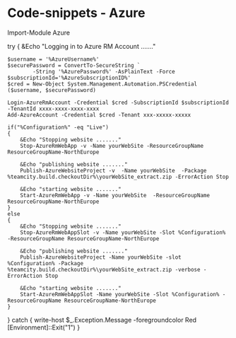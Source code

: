 # Code-snippets - Azure
Import-Module Azure

try
{
    &Echo "Logging in to Azure RM Account ......."

    $username = '%AzureUsername%'
    $securePassword = ConvertTo-SecureString `
            -String '%AzurePassword%' -AsPlainText -Force
    $subscriptionId='%AzureSubscriptionID%'
    $cred = New-Object System.Management.Automation.PSCredential ($username, $securePassword)

    Login-AzureRmAccount -Credential $cred -SubscriptionId $subscriptionId -TenantId xxxx-xxxx-xxxx-xxxx
    Add-AzureAccount -Credential $cred -Tenant xxx-xxxxx-xxxxx

    if("%Configuration%" -eq "Live")
    {
        &Echo "Stopping website ......."
        Stop-AzureRmWebApp -v -Name yourWebSite -ResourceGroupName ResourceGroupName-NorthEurope

        &Echo "publishing website ......."
        Publish-AzureWebsiteProject -v  -Name yourWebSite  -Package %teamcity.build.checkoutDir%\yourWebSite_extract.zip -ErrorAction Stop

        &Echo "starting website ......."
        Start-AzureRmWebApp -v -Name yourWebSite  -ResourceGroupName ResourceGroupName-NorthEurope
    }
    else
    {
        &Echo "Stopping website ......."
        Stop-AzureRmWebAppSlot -v -Name yourWebSite -Slot %Configuration% -ResourceGroupName ResourceGroupName-NorthEurope

        &Echo "publishing website ......."
        Publish-AzureWebsiteProject -Name yourWebSite -slot %Configuration% -Package %teamcity.build.checkoutDir%\yourWebSite_extract.zip -verbose -ErrorAction Stop

        &Echo "starting website ......."
        Start-AzureRmWebAppSlot -Name yourWebSite -Slot %Configuration% -ResourceGroupName ResourceGroupName-NorthEurope
    }
}
catch
{
    write-host $_.Exception.Message -foregroundcolor Red
    [Environment]::Exit("1")
}
